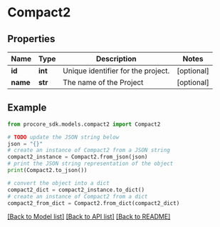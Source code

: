 # Compact2


## Properties

Name | Type | Description | Notes
------------ | ------------- | ------------- | -------------
**id** | **int** | Unique identifier for the project. | [optional] 
**name** | **str** | The name of the Project | [optional] 

## Example

```python
from procore_sdk.models.compact2 import Compact2

# TODO update the JSON string below
json = "{}"
# create an instance of Compact2 from a JSON string
compact2_instance = Compact2.from_json(json)
# print the JSON string representation of the object
print(Compact2.to_json())

# convert the object into a dict
compact2_dict = compact2_instance.to_dict()
# create an instance of Compact2 from a dict
compact2_from_dict = Compact2.from_dict(compact2_dict)
```
[[Back to Model list]](../README.md#documentation-for-models) [[Back to API list]](../README.md#documentation-for-api-endpoints) [[Back to README]](../README.md)


